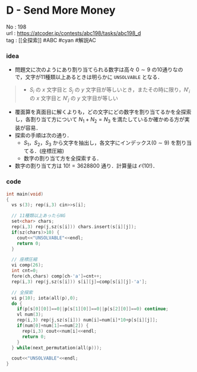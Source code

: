 # D - Send More Money

No	: 198  
url	: https://atcoder.jp/contests/abc198/tasks/abc198_d  
tag	: [[全探索]]  #ABC #cyan #解説AC 

### idea
- 問題文に次のようにあり割り当てられる数字は高々 $0 \sim 9$ の10通りなので，文字が11種類以上あるときは明らかに `UNSOLVABLE` となる．
> - $S_i$ の $x$ 文字目と $S_j$ の $y$ 文字目が等しいとき，またその時に限り，$N'_i$ の $x$ 文字目と $N'_j$ の $y$ 文字目が等しい
- 覆面算を真面目に解くよりも，どの文字にどの数字を割り当てるかを全探索し，各割り当て方について $N_1+N_2=N_3$ を満たしているか確かめる方が実装が容易．
- 探索の手順は次の通り．
	- $S_1$，$S_2$，$S_3$ から文字を抽出し，各文字にインデックス($0 \sim 9$) を割り当てる．(座標圧縮)
	- 数字の割り当て方を全探索する．
- 数字の割り当て方は $10!=3628800$ 通り．計算量は $\mathcal{O}(10!)$．

### code
```cpp
int	main(void)
{
  vs s(3); rep(i,3) cin>>s[i];

  // 11種類以上あったらNG
  set<char> chars;
  rep(i,3) rep(j,sz(s[i])) chars.insert(s[i][j]);
  if(sz(chars)>10) {
    cout<<"UNSOLVABLE"<<endl;
    return 0;
  }

  // 座標圧縮
  vi comp(26);
  int cnt=0;
  fore(ch,chars) comp[ch-'a']=cnt++;
  rep(i,3) rep(j,sz(s[i])) s[i][j]=comp[s[i][j]-'a'];

  // 全探索
  vi p(10); iota(all(p),0);
  do {
    if(p[s[0][0]]==0||p[s[1][0]]==0||p[s[2][0]]==0) continue;
    vl num(3);
    rep(i,3) rep(j,sz(s[i])) num[i]=num[i]*10+p[s[i][j]];
    if(num[0]+num[1]==num[2]) {
      rep(i,3) cout<<num[i]<<endl;
      return 0;
    }
  } while(next_permutation(all(p)));

  cout<<"UNSOLVABLE"<<endl;
}
```
